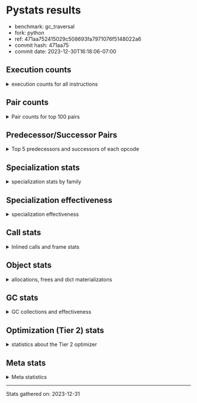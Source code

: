 
# Pystats results

- benchmark: gc_traversal
- fork: python
- ref: 471aa752415029c508693fa7971076f5148022a6
- commit hash: 471aa75
- commit date: 2023-12-30T16:18:06-07:00

## Execution counts

<details>
<summary> execution counts for all instructions </summary>

|Name | Count | Self | Cumulative | Miss ratio | 
|---|---:|---:|---:|---:|
| LOAD_FAST | 40,210,800 | 16.7% | 16.7% |  |
| STORE_FAST | 40,210,480 | 16.7% | 33.4% |  |
| FOR_ITER_RANGE | 40,122,660 | 16.6% | 50.0% |  |
| JUMP_BACKWARD | 40,042,560 | 16.6% | 66.6% |  |
| LOAD_FAST_LOAD_FAST | 39,960,000 | 16.6% | 83.2% |  |
| STORE_SUBSCR_LIST_INT | 39,959,980 | 16.6% | 99.8% |  |
| LOAD_CONST | 82,640 | 0.0% | 99.8% |  |
| BINARY_OP | 80,280 | 0.0% | 99.8% |  |
| GET_ITER | 80,160 | 0.0% | 99.9% |  |
| BUILD_LIST | 80,160 | 0.0% | 99.9% |  |
| CALL_BUILTIN_CLASS | 80,100 | 0.0% | 99.9% |  |
| LOAD_GLOBAL_BUILTIN | 80,100 | 0.0% | 100.0% |  |
| PUSH_NULL | 10,480 | 0.0% | 100.0% |  |
| LOAD_GLOBAL_MODULE | 10,280 | 0.0% | 100.0% |  |
| LOAD_ATTR_MODULE | 10,220 | 0.0% | 100.0% |  |
| CALL | 5,700 | 0.0% | 100.0% |  |
| CALL_BUILTIN_FAST_WITH_KEYWORDS | 5,080 | 0.0% | 100.0% |  |
| POP_TOP | 2,640 | 0.0% | 100.0% |  |
| POP_JUMP_IF_FALSE | 2,560 | 0.0% | 100.0% |  |
| POP_JUMP_IF_NOT_NONE | 2,560 | 0.0% | 100.0% |  |
| BINARY_OP_ADD_FLOAT | 2,540 | 0.0% | 100.0% | 2.4% |
| BINARY_OP_SUBTRACT_FLOAT | 2,540 | 0.0% | 100.0% |  |
| COMPARE_OP_INT | 2,540 | 0.0% | 100.0% |  |
| LOAD_GLOBAL | 360 | 0.0% | 100.0% |  |
| RETURN_VALUE | 240 | 0.0% | 100.0% |  |
| LOAD_DEREF | 240 | 0.0% | 100.0% |  |
| LOAD_ATTR | 200 | 0.0% | 100.0% |  |
| RESUME_CHECK | 180 | 0.0% | 100.0% |  |
| CALL_FUNCTION_EX | 160 | 0.0% | 100.0% |  |
| FOR_ITER | 120 | 0.0% | 100.0% |  |
| NOP | 80 | 0.0% | 100.0% |  |
| CALL_INTRINSIC_1 | 80 | 0.0% | 100.0% |  |
| COPY_FREE_VARS | 80 | 0.0% | 100.0% |  |
| LIST_EXTEND | 80 | 0.0% | 100.0% |  |
| RESUME | 60 | 0.0% | 100.0% |  |
| CALL_PY_EXACT_ARGS | 60 | 0.0% | 100.0% |  |
| STORE_SUBSCR | 40 | 0.0% | 100.0% |  |
| COMPARE_OP | 40 | 0.0% | 100.0% |  |


</details>

## Pair counts

<details>
<summary> Pair counts for top 100 pairs </summary>

|Pair | Count | Self | Cumulative | 
|---|---:|---:|---:|
| JUMP_BACKWARD FOR_ITER_RANGE | 40,042,520 | 16.6% | 16.6% |
| FOR_ITER_RANGE STORE_FAST | 40,042,520 | 16.6% | 33.2% |
| LOAD_FAST_LOAD_FAST LOAD_FAST | 39,960,000 | 16.6% | 49.8% |
| STORE_FAST LOAD_FAST_LOAD_FAST | 39,960,000 | 16.6% | 66.4% |
| STORE_SUBSCR_LIST_INT JUMP_BACKWARD | 39,959,980 | 16.6% | 83.0% |
| LOAD_FAST STORE_SUBSCR_LIST_INT | 39,959,960 | 16.6% | 99.5% |
| FOR_ITER_RANGE LOAD_FAST | 80,140 | 0.0% | 99.6% |
| CALL_BUILTIN_CLASS GET_ITER | 80,100 | 0.0% | 99.6% |
| LOAD_GLOBAL_BUILTIN LOAD_FAST | 80,100 | 0.0% | 99.6% |
| GET_ITER FOR_ITER_RANGE | 80,080 | 0.0% | 99.7% |
| LOAD_FAST BINARY_OP | 80,040 | 0.0% | 99.7% |
| LOAD_FAST CALL_BUILTIN_CLASS | 80,040 | 0.0% | 99.7% |
| STORE_FAST LOAD_GLOBAL_BUILTIN | 80,040 | 0.0% | 99.8% |
| BINARY_OP STORE_FAST | 80,020 | 0.0% | 99.8% |
| BUILD_LIST LOAD_FAST | 80,000 | 0.0% | 99.8% |
| LOAD_CONST BUILD_LIST | 80,000 | 0.0% | 99.9% |
| LOAD_FAST STORE_FAST | 80,000 | 0.0% | 99.9% |
| STORE_FAST JUMP_BACKWARD | 80,000 | 0.0% | 99.9% |
| STORE_FAST LOAD_CONST | 80,000 | 0.0% | 100.0% |
| LOAD_ATTR_MODULE PUSH_NULL | 10,220 | 0.0% | 100.0% |
| LOAD_GLOBAL_MODULE LOAD_ATTR_MODULE | 10,120 | 0.0% | 100.0% |
| PUSH_NULL CALL | 5,280 | 0.0% | 100.0% |
| STORE_FAST LOAD_FAST | 5,120 | 0.0% | 100.0% |
| STORE_FAST LOAD_GLOBAL_MODULE | 5,080 | 0.0% | 100.0% |
| PUSH_NULL CALL_BUILTIN_FAST_WITH_KEYWORDS | 5,040 | 0.0% | 100.0% |
| CALL STORE_FAST | 2,580 | 0.0% | 100.0% |
| CALL LOAD_FAST | 2,560 | 0.0% | 100.0% |
| LOAD_FAST LOAD_CONST | 2,560 | 0.0% | 100.0% |
| LOAD_FAST POP_JUMP_IF_NOT_NONE | 2,560 | 0.0% | 100.0% |
| POP_JUMP_IF_FALSE JUMP_BACKWARD | 2,560 | 0.0% | 100.0% |
| POP_JUMP_IF_NOT_NONE LOAD_FAST | 2,560 | 0.0% | 100.0% |
| BINARY_OP_ADD_FLOAT STORE_FAST | 2,540 | 0.0% | 100.0% |
| CALL_BUILTIN_FAST_WITH_KEYWORDS POP_TOP | 2,540 | 0.0% | 100.0% |
| CALL_BUILTIN_FAST_WITH_KEYWORDS STORE_FAST | 2,540 | 0.0% | 100.0% |
| COMPARE_OP_INT POP_JUMP_IF_FALSE | 2,540 | 0.0% | 100.0% |
| POP_TOP LOAD_GLOBAL_MODULE | 2,520 | 0.0% | 100.0% |
| LOAD_CONST COMPARE_OP_INT | 2,520 | 0.0% | 100.0% |
| LOAD_FAST BINARY_OP_SUBTRACT_FLOAT | 2,520 | 0.0% | 100.0% |
| LOAD_FAST LOAD_GLOBAL_MODULE | 2,520 | 0.0% | 100.0% |
| BINARY_OP_SUBTRACT_FLOAT BINARY_OP_ADD_FLOAT | 2,520 | 0.0% | 100.0% |
| CALL CALL | 260 | 0.0% | 100.0% |
| STORE_FAST LOAD_GLOBAL | 240 | 0.0% | 100.0% |
| BINARY_OP BINARY_OP | 220 | 0.0% | 100.0% |
| PUSH_NULL LOAD_FAST | 160 | 0.0% | 100.0% |
| LOAD_DEREF PUSH_NULL | 160 | 0.0% | 100.0% |
| LOAD_FAST RETURN_VALUE | 160 | 0.0% | 100.0% |
| LOAD_FAST CALL | 160 | 0.0% | 100.0% |
| LOAD_GLOBAL LOAD_GLOBAL_MODULE | 120 | 0.0% | 100.0% |
| CALL POP_TOP | 100 | 0.0% | 100.0% |
| LOAD_ATTR PUSH_NULL | 100 | 0.0% | 100.0% |
| LOAD_ATTR LOAD_ATTR_MODULE | 100 | 0.0% | 100.0% |
| LOAD_GLOBAL LOAD_ATTR | 100 | 0.0% | 100.0% |
| LOAD_GLOBAL_MODULE LOAD_ATTR | 100 | 0.0% | 100.0% |
| GET_ITER FOR_ITER | 80 | 0.0% | 100.0% |
| NOP LOAD_DEREF | 80 | 0.0% | 100.0% |
| POP_TOP NOP | 80 | 0.0% | 100.0% |
| RETURN_VALUE RETURN_VALUE | 80 | 0.0% | 100.0% |
| RETURN_VALUE STORE_FAST | 80 | 0.0% | 100.0% |
| BUILD_LIST LOAD_DEREF | 80 | 0.0% | 100.0% |
| BUILD_LIST STORE_FAST | 80 | 0.0% | 100.0% |
| CALL_FUNCTION_EX COPY_FREE_VARS | 80 | 0.0% | 100.0% |
| CALL_INTRINSIC_1 CALL_FUNCTION_EX | 80 | 0.0% | 100.0% |
| LIST_EXTEND CALL_INTRINSIC_1 | 80 | 0.0% | 100.0% |
| LOAD_CONST STORE_FAST | 80 | 0.0% | 100.0% |
| LOAD_DEREF LIST_EXTEND | 80 | 0.0% | 100.0% |
| LOAD_FAST BUILD_LIST | 80 | 0.0% | 100.0% |
| LOAD_FAST CALL_FUNCTION_EX | 80 | 0.0% | 100.0% |
| LOAD_GLOBAL LOAD_FAST | 80 | 0.0% | 100.0% |
| CALL GET_ITER | 60 | 0.0% | 100.0% |
| CALL CALL_BUILTIN_CLASS | 60 | 0.0% | 100.0% |
| CALL_FUNCTION_EX RESUME_CHECK | 60 | 0.0% | 100.0% |
| COPY_FREE_VARS RESUME_CHECK | 60 | 0.0% | 100.0% |
| FOR_ITER FOR_ITER_RANGE | 60 | 0.0% | 100.0% |
| LOAD_GLOBAL LOAD_GLOBAL_BUILTIN | 60 | 0.0% | 100.0% |
| CALL_PY_EXACT_ARGS RESUME_CHECK | 60 | 0.0% | 100.0% |
| LOAD_GLOBAL_MODULE LOAD_FAST | 60 | 0.0% | 100.0% |
| RESUME_CHECK BUILD_LIST | 60 | 0.0% | 100.0% |
| RESUME_CHECK LOAD_CONST | 60 | 0.0% | 100.0% |
| RESUME_CHECK LOAD_DEREF | 60 | 0.0% | 100.0% |
| POP_TOP LOAD_GLOBAL | 40 | 0.0% | 100.0% |
| RETURN_VALUE LOAD_GLOBAL | 40 | 0.0% | 100.0% |
| RETURN_VALUE LOAD_GLOBAL_MODULE | 40 | 0.0% | 100.0% |
| CALL CALL_BUILTIN_FAST_WITH_KEYWORDS | 40 | 0.0% | 100.0% |
| FOR_ITER STORE_FAST | 40 | 0.0% | 100.0% |
| JUMP_BACKWARD FOR_ITER | 40 | 0.0% | 100.0% |
| LOAD_CONST COMPARE_OP | 40 | 0.0% | 100.0% |
| LOAD_FAST STORE_SUBSCR | 40 | 0.0% | 100.0% |
| LOAD_FAST LOAD_GLOBAL | 40 | 0.0% | 100.0% |
| LOAD_FAST CALL_PY_EXACT_ARGS | 40 | 0.0% | 100.0% |
| STORE_SUBSCR JUMP_BACKWARD | 20 | 0.0% | 100.0% |
| STORE_SUBSCR STORE_SUBSCR_LIST_INT | 20 | 0.0% | 100.0% |
| BINARY_OP BINARY_OP_ADD_FLOAT | 20 | 0.0% | 100.0% |
| BINARY_OP BINARY_OP_SUBTRACT_FLOAT | 20 | 0.0% | 100.0% |
| CALL RESUME | 20 | 0.0% | 100.0% |
| CALL CALL_PY_EXACT_ARGS | 20 | 0.0% | 100.0% |
| CALL_FUNCTION_EX RESUME | 20 | 0.0% | 100.0% |
| COMPARE_OP POP_JUMP_IF_FALSE | 20 | 0.0% | 100.0% |
| COMPARE_OP COMPARE_OP_INT | 20 | 0.0% | 100.0% |
| COPY_FREE_VARS RESUME | 20 | 0.0% | 100.0% |
| FOR_ITER LOAD_FAST | 20 | 0.0% | 100.0% |


</details>

## Predecessor/Successor Pairs

<details>
<summary> Top 5 predecessors and successors of each opcode </summary>

### GET_ITER

<details>
<summary> Successors and predecessors for GET_ITER </summary>

|Predecessors | Count | Percentage | 
|---|---:|---:|
| CALL_BUILTIN_CLASS | 80,100 | 99.9% |
| CALL | 60 | 0.1% |

|Successors | Count | Percentage | 
|---|---:|---:|
| FOR_ITER_RANGE | 80,080 | 99.9% |
| FOR_ITER | 80 | 0.1% |


</details>

### NOP

<details>
<summary> Successors and predecessors for NOP </summary>

|Predecessors | Count | Percentage | 
|---|---:|---:|
| POP_TOP | 80 | 100.0% |

|Successors | Count | Percentage | 
|---|---:|---:|
| LOAD_DEREF | 80 | 100.0% |


</details>

### POP_TOP

<details>
<summary> Successors and predecessors for POP_TOP </summary>

|Predecessors | Count | Percentage | 
|---|---:|---:|
| CALL_BUILTIN_FAST_WITH_KEYWORDS | 2,540 | 96.2% |
| CALL | 100 | 3.8% |

|Successors | Count | Percentage | 
|---|---:|---:|
| LOAD_GLOBAL_MODULE | 2,520 | 95.5% |
| NOP | 80 | 3.0% |
| LOAD_GLOBAL | 40 | 1.5% |


</details>

### PUSH_NULL

<details>
<summary> Successors and predecessors for PUSH_NULL </summary>

|Predecessors | Count | Percentage | 
|---|---:|---:|
| LOAD_ATTR_MODULE | 10,220 | 97.5% |
| LOAD_DEREF | 160 | 1.5% |
| LOAD_ATTR | 100 | 1.0% |

|Successors | Count | Percentage | 
|---|---:|---:|
| CALL | 5,280 | 50.4% |
| CALL_BUILTIN_FAST_WITH_KEYWORDS | 5,040 | 48.1% |
| LOAD_FAST | 160 | 1.5% |


</details>

### RETURN_VALUE

<details>
<summary> Successors and predecessors for RETURN_VALUE </summary>

|Predecessors | Count | Percentage | 
|---|---:|---:|
| LOAD_FAST | 160 | 66.7% |
| RETURN_VALUE | 80 | 33.3% |

|Successors | Count | Percentage | 
|---|---:|---:|
| RETURN_VALUE | 80 | 33.3% |
| STORE_FAST | 80 | 33.3% |
| LOAD_GLOBAL | 40 | 16.7% |
| LOAD_GLOBAL_MODULE | 40 | 16.7% |


</details>

### STORE_SUBSCR

<details>
<summary> Successors and predecessors for STORE_SUBSCR </summary>

|Predecessors | Count | Percentage | 
|---|---:|---:|
| LOAD_FAST | 40 | 100.0% |

|Successors | Count | Percentage | 
|---|---:|---:|
| JUMP_BACKWARD | 20 | 50.0% |
| STORE_SUBSCR_LIST_INT | 20 | 50.0% |


</details>

### BINARY_OP

<details>
<summary> Successors and predecessors for BINARY_OP </summary>

|Predecessors | Count | Percentage | 
|---|---:|---:|
| LOAD_FAST | 80,040 | 99.7% |
| BINARY_OP | 220 | 0.3% |
| BINARY_OP_SUBTRACT_FLOAT | 20 | 0.0% |

|Successors | Count | Percentage | 
|---|---:|---:|
| STORE_FAST | 80,020 | 99.7% |
| BINARY_OP | 220 | 0.3% |
| BINARY_OP_ADD_FLOAT | 20 | 0.0% |
| BINARY_OP_SUBTRACT_FLOAT | 20 | 0.0% |


</details>

### BUILD_LIST

<details>
<summary> Successors and predecessors for BUILD_LIST </summary>

|Predecessors | Count | Percentage | 
|---|---:|---:|
| LOAD_CONST | 80,000 | 99.8% |
| LOAD_FAST | 80 | 0.1% |
| RESUME_CHECK | 60 | 0.1% |
| RESUME | 20 | 0.0% |

|Successors | Count | Percentage | 
|---|---:|---:|
| LOAD_FAST | 80,000 | 99.8% |
| LOAD_DEREF | 80 | 0.1% |
| STORE_FAST | 80 | 0.1% |


</details>

### CALL

<details>
<summary> Successors and predecessors for CALL </summary>

|Predecessors | Count | Percentage | 
|---|---:|---:|
| PUSH_NULL | 5,280 | 92.6% |
| CALL | 260 | 4.6% |
| LOAD_FAST | 160 | 2.8% |

|Successors | Count | Percentage | 
|---|---:|---:|
| STORE_FAST | 2,580 | 45.3% |
| LOAD_FAST | 2,560 | 44.9% |
| CALL | 260 | 4.6% |
| POP_TOP | 100 | 1.8% |
| GET_ITER | 60 | 1.1% |


</details>

### CALL_FUNCTION_EX

<details>
<summary> Successors and predecessors for CALL_FUNCTION_EX </summary>

|Predecessors | Count | Percentage | 
|---|---:|---:|
| CALL_INTRINSIC_1 | 80 | 50.0% |
| LOAD_FAST | 80 | 50.0% |

|Successors | Count | Percentage | 
|---|---:|---:|
| COPY_FREE_VARS | 80 | 50.0% |
| RESUME_CHECK | 60 | 37.5% |
| RESUME | 20 | 12.5% |


</details>

### CALL_INTRINSIC_1

<details>
<summary> Successors and predecessors for CALL_INTRINSIC_1 </summary>

|Predecessors | Count | Percentage | 
|---|---:|---:|
| LIST_EXTEND | 80 | 100.0% |

|Successors | Count | Percentage | 
|---|---:|---:|
| CALL_FUNCTION_EX | 80 | 100.0% |


</details>

### COMPARE_OP

<details>
<summary> Successors and predecessors for COMPARE_OP </summary>

|Predecessors | Count | Percentage | 
|---|---:|---:|
| LOAD_CONST | 40 | 100.0% |

|Successors | Count | Percentage | 
|---|---:|---:|
| POP_JUMP_IF_FALSE | 20 | 50.0% |
| COMPARE_OP_INT | 20 | 50.0% |


</details>

### COPY_FREE_VARS

<details>
<summary> Successors and predecessors for COPY_FREE_VARS </summary>

|Predecessors | Count | Percentage | 
|---|---:|---:|
| CALL_FUNCTION_EX | 80 | 100.0% |

|Successors | Count | Percentage | 
|---|---:|---:|
| RESUME_CHECK | 60 | 75.0% |
| RESUME | 20 | 25.0% |


</details>

### FOR_ITER

<details>
<summary> Successors and predecessors for FOR_ITER </summary>

|Predecessors | Count | Percentage | 
|---|---:|---:|
| GET_ITER | 80 | 66.7% |
| JUMP_BACKWARD | 40 | 33.3% |

|Successors | Count | Percentage | 
|---|---:|---:|
| FOR_ITER_RANGE | 60 | 50.0% |
| STORE_FAST | 40 | 33.3% |
| LOAD_FAST | 20 | 16.7% |


</details>

### JUMP_BACKWARD

<details>
<summary> Successors and predecessors for JUMP_BACKWARD </summary>

|Predecessors | Count | Percentage | 
|---|---:|---:|
| STORE_SUBSCR_LIST_INT | 39,959,980 | 99.8% |
| STORE_FAST | 80,000 | 0.2% |
| POP_JUMP_IF_FALSE | 2,560 | 0.0% |
| STORE_SUBSCR | 20 | 0.0% |

|Successors | Count | Percentage | 
|---|---:|---:|
| FOR_ITER_RANGE | 40,042,520 | 100.0% |
| FOR_ITER | 40 | 0.0% |


</details>

### LIST_EXTEND

<details>
<summary> Successors and predecessors for LIST_EXTEND </summary>

|Predecessors | Count | Percentage | 
|---|---:|---:|
| LOAD_DEREF | 80 | 100.0% |

|Successors | Count | Percentage | 
|---|---:|---:|
| CALL_INTRINSIC_1 | 80 | 100.0% |


</details>

### LOAD_ATTR

<details>
<summary> Successors and predecessors for LOAD_ATTR </summary>

|Predecessors | Count | Percentage | 
|---|---:|---:|
| LOAD_GLOBAL | 100 | 50.0% |
| LOAD_GLOBAL_MODULE | 100 | 50.0% |

|Successors | Count | Percentage | 
|---|---:|---:|
| PUSH_NULL | 100 | 50.0% |
| LOAD_ATTR_MODULE | 100 | 50.0% |


</details>

### LOAD_CONST

<details>
<summary> Successors and predecessors for LOAD_CONST </summary>

|Predecessors | Count | Percentage | 
|---|---:|---:|
| STORE_FAST | 80,000 | 96.8% |
| LOAD_FAST | 2,560 | 3.1% |
| RESUME_CHECK | 60 | 0.1% |
| RESUME | 20 | 0.0% |

|Successors | Count | Percentage | 
|---|---:|---:|
| BUILD_LIST | 80,000 | 96.8% |
| COMPARE_OP_INT | 2,520 | 3.0% |
| STORE_FAST | 80 | 0.1% |
| COMPARE_OP | 40 | 0.0% |


</details>

### LOAD_DEREF

<details>
<summary> Successors and predecessors for LOAD_DEREF </summary>

|Predecessors | Count | Percentage | 
|---|---:|---:|
| NOP | 80 | 33.3% |
| BUILD_LIST | 80 | 33.3% |
| RESUME_CHECK | 60 | 25.0% |
| RESUME | 20 | 8.3% |

|Successors | Count | Percentage | 
|---|---:|---:|
| PUSH_NULL | 160 | 66.7% |
| LIST_EXTEND | 80 | 33.3% |


</details>

### LOAD_FAST

<details>
<summary> Successors and predecessors for LOAD_FAST </summary>

|Predecessors | Count | Percentage | 
|---|---:|---:|
| LOAD_FAST_LOAD_FAST | 39,960,000 | 99.4% |
| FOR_ITER_RANGE | 80,140 | 0.2% |
| LOAD_GLOBAL_BUILTIN | 80,100 | 0.2% |
| BUILD_LIST | 80,000 | 0.2% |
| STORE_FAST | 5,120 | 0.0% |

|Successors | Count | Percentage | 
|---|---:|---:|
| STORE_SUBSCR_LIST_INT | 39,959,960 | 99.4% |
| BINARY_OP | 80,040 | 0.2% |
| CALL_BUILTIN_CLASS | 80,040 | 0.2% |
| STORE_FAST | 80,000 | 0.2% |
| LOAD_CONST | 2,560 | 0.0% |


</details>

### LOAD_FAST_LOAD_FAST

<details>
<summary> Successors and predecessors for LOAD_FAST_LOAD_FAST </summary>

|Predecessors | Count | Percentage | 
|---|---:|---:|
| STORE_FAST | 39,960,000 | 100.0% |

|Successors | Count | Percentage | 
|---|---:|---:|
| LOAD_FAST | 39,960,000 | 100.0% |


</details>

### LOAD_GLOBAL

<details>
<summary> Successors and predecessors for LOAD_GLOBAL </summary>

|Predecessors | Count | Percentage | 
|---|---:|---:|
| STORE_FAST | 240 | 66.7% |
| POP_TOP | 40 | 11.1% |
| RETURN_VALUE | 40 | 11.1% |
| LOAD_FAST | 40 | 11.1% |

|Successors | Count | Percentage | 
|---|---:|---:|
| LOAD_GLOBAL_MODULE | 120 | 33.3% |
| LOAD_ATTR | 100 | 27.8% |
| LOAD_FAST | 80 | 22.2% |
| LOAD_GLOBAL_BUILTIN | 60 | 16.7% |


</details>

### POP_JUMP_IF_FALSE

<details>
<summary> Successors and predecessors for POP_JUMP_IF_FALSE </summary>

|Predecessors | Count | Percentage | 
|---|---:|---:|
| COMPARE_OP_INT | 2,540 | 99.2% |
| COMPARE_OP | 20 | 0.8% |

|Successors | Count | Percentage | 
|---|---:|---:|
| JUMP_BACKWARD | 2,560 | 100.0% |


</details>

### POP_JUMP_IF_NOT_NONE

<details>
<summary> Successors and predecessors for POP_JUMP_IF_NOT_NONE </summary>

|Predecessors | Count | Percentage | 
|---|---:|---:|
| LOAD_FAST | 2,560 | 100.0% |

|Successors | Count | Percentage | 
|---|---:|---:|
| LOAD_FAST | 2,560 | 100.0% |


</details>

### STORE_FAST

<details>
<summary> Successors and predecessors for STORE_FAST </summary>

|Predecessors | Count | Percentage | 
|---|---:|---:|
| FOR_ITER_RANGE | 40,042,520 | 99.6% |
| BINARY_OP | 80,020 | 0.2% |
| LOAD_FAST | 80,000 | 0.2% |
| CALL | 2,580 | 0.0% |
| BINARY_OP_ADD_FLOAT | 2,540 | 0.0% |

|Successors | Count | Percentage | 
|---|---:|---:|
| LOAD_FAST_LOAD_FAST | 39,960,000 | 99.4% |
| LOAD_GLOBAL_BUILTIN | 80,040 | 0.2% |
| JUMP_BACKWARD | 80,000 | 0.2% |
| LOAD_CONST | 80,000 | 0.2% |
| LOAD_FAST | 5,120 | 0.0% |


</details>

### RESUME

<details>
<summary> Successors and predecessors for RESUME </summary>

|Predecessors | Count | Percentage | 
|---|---:|---:|
| CALL | 20 | 33.3% |
| CALL_FUNCTION_EX | 20 | 33.3% |
| COPY_FREE_VARS | 20 | 33.3% |

|Successors | Count | Percentage | 
|---|---:|---:|
| BUILD_LIST | 20 | 33.3% |
| LOAD_CONST | 20 | 33.3% |
| LOAD_DEREF | 20 | 33.3% |


</details>

### BINARY_OP_ADD_FLOAT

<details>
<summary> Successors and predecessors for BINARY_OP_ADD_FLOAT </summary>

|Predecessors | Count | Percentage | 
|---|---:|---:|
| BINARY_OP_SUBTRACT_FLOAT | 2,520 | 99.2% |
| BINARY_OP | 20 | 0.8% |

|Successors | Count | Percentage | 
|---|---:|---:|
| STORE_FAST | 2,540 | 100.0% |


</details>

### BINARY_OP_SUBTRACT_FLOAT

<details>
<summary> Successors and predecessors for BINARY_OP_SUBTRACT_FLOAT </summary>

|Predecessors | Count | Percentage | 
|---|---:|---:|
| LOAD_FAST | 2,520 | 99.2% |
| BINARY_OP | 20 | 0.8% |

|Successors | Count | Percentage | 
|---|---:|---:|
| BINARY_OP_ADD_FLOAT | 2,520 | 99.2% |
| BINARY_OP | 20 | 0.8% |


</details>

### CALL_BUILTIN_CLASS

<details>
<summary> Successors and predecessors for CALL_BUILTIN_CLASS </summary>

|Predecessors | Count | Percentage | 
|---|---:|---:|
| LOAD_FAST | 80,040 | 99.9% |
| CALL | 60 | 0.1% |

|Successors | Count | Percentage | 
|---|---:|---:|
| GET_ITER | 80,100 | 100.0% |


</details>

### CALL_BUILTIN_FAST_WITH_KEYWORDS

<details>
<summary> Successors and predecessors for CALL_BUILTIN_FAST_WITH_KEYWORDS </summary>

|Predecessors | Count | Percentage | 
|---|---:|---:|
| PUSH_NULL | 5,040 | 99.2% |
| CALL | 40 | 0.8% |

|Successors | Count | Percentage | 
|---|---:|---:|
| POP_TOP | 2,540 | 50.0% |
| STORE_FAST | 2,540 | 50.0% |


</details>

### CALL_PY_EXACT_ARGS

<details>
<summary> Successors and predecessors for CALL_PY_EXACT_ARGS </summary>

|Predecessors | Count | Percentage | 
|---|---:|---:|
| LOAD_FAST | 40 | 66.7% |
| CALL | 20 | 33.3% |

|Successors | Count | Percentage | 
|---|---:|---:|
| RESUME_CHECK | 60 | 100.0% |


</details>

### COMPARE_OP_INT

<details>
<summary> Successors and predecessors for COMPARE_OP_INT </summary>

|Predecessors | Count | Percentage | 
|---|---:|---:|
| LOAD_CONST | 2,520 | 99.2% |
| COMPARE_OP | 20 | 0.8% |

|Successors | Count | Percentage | 
|---|---:|---:|
| POP_JUMP_IF_FALSE | 2,540 | 100.0% |


</details>

### FOR_ITER_RANGE

<details>
<summary> Successors and predecessors for FOR_ITER_RANGE </summary>

|Predecessors | Count | Percentage | 
|---|---:|---:|
| JUMP_BACKWARD | 40,042,520 | 99.8% |
| GET_ITER | 80,080 | 0.2% |
| FOR_ITER | 60 | 0.0% |

|Successors | Count | Percentage | 
|---|---:|---:|
| STORE_FAST | 40,042,520 | 99.8% |
| LOAD_FAST | 80,140 | 0.2% |


</details>

### LOAD_ATTR_MODULE

<details>
<summary> Successors and predecessors for LOAD_ATTR_MODULE </summary>

|Predecessors | Count | Percentage | 
|---|---:|---:|
| LOAD_GLOBAL_MODULE | 10,120 | 99.0% |
| LOAD_ATTR | 100 | 1.0% |

|Successors | Count | Percentage | 
|---|---:|---:|
| PUSH_NULL | 10,220 | 100.0% |


</details>

### LOAD_GLOBAL_BUILTIN

<details>
<summary> Successors and predecessors for LOAD_GLOBAL_BUILTIN </summary>

|Predecessors | Count | Percentage | 
|---|---:|---:|
| STORE_FAST | 80,040 | 99.9% |
| LOAD_GLOBAL | 60 | 0.1% |

|Successors | Count | Percentage | 
|---|---:|---:|
| LOAD_FAST | 80,100 | 100.0% |


</details>

### LOAD_GLOBAL_MODULE

<details>
<summary> Successors and predecessors for LOAD_GLOBAL_MODULE </summary>

|Predecessors | Count | Percentage | 
|---|---:|---:|
| STORE_FAST | 5,080 | 49.4% |
| POP_TOP | 2,520 | 24.5% |
| LOAD_FAST | 2,520 | 24.5% |
| LOAD_GLOBAL | 120 | 1.2% |
| RETURN_VALUE | 40 | 0.4% |

|Successors | Count | Percentage | 
|---|---:|---:|
| LOAD_ATTR_MODULE | 10,120 | 98.4% |
| LOAD_ATTR | 100 | 1.0% |
| LOAD_FAST | 60 | 0.6% |


</details>

### RESUME_CHECK

<details>
<summary> Successors and predecessors for RESUME_CHECK </summary>

|Predecessors | Count | Percentage | 
|---|---:|---:|
| CALL_FUNCTION_EX | 60 | 33.3% |
| COPY_FREE_VARS | 60 | 33.3% |
| CALL_PY_EXACT_ARGS | 60 | 33.3% |

|Successors | Count | Percentage | 
|---|---:|---:|
| BUILD_LIST | 60 | 33.3% |
| LOAD_CONST | 60 | 33.3% |
| LOAD_DEREF | 60 | 33.3% |


</details>

### STORE_SUBSCR_LIST_INT

<details>
<summary> Successors and predecessors for STORE_SUBSCR_LIST_INT </summary>

|Predecessors | Count | Percentage | 
|---|---:|---:|
| LOAD_FAST | 39,959,960 | 100.0% |
| STORE_SUBSCR | 20 | 0.0% |

|Successors | Count | Percentage | 
|---|---:|---:|
| JUMP_BACKWARD | 39,959,980 | 100.0% |


</details>


</details>

## Specialization stats

<details>
<summary> specialization stats by family </summary>

### BINARY_OP

<details>
<summary> specialization stats for BINARY_OP family </summary>

|Kind | Count | Ratio | 
|---|---:|---:|
|     deferred | 80,100 | 93.8% |
|          hit | 5,020 | 5.9% |
|         miss | 60 | 0.1% |

| | Count | Ratio | 
|---|---:|---:|
| Success | 40 | 16.7% |
| Failure | 200 | 83.3% |

|Failure kind | Count | Ratio | 
|---|---:|---:|
| multiply different types | 200 | 100.0% |


</details>

### CALL

<details>
<summary> specialization stats for CALL family </summary>

|Kind | Count | Ratio | 
|---|---:|---:|
|     deferred | 5,320 | 5.9% |
|          hit | 85,240 | 93.7% |

| | Count | Ratio | 
|---|---:|---:|
| Success | 120 | 31.6% |
| Failure | 260 | 68.4% |

|Failure kind | Count | Ratio | 
|---|---:|---:|
| cfunc noargs | 260 | 100.0% |


</details>

### COMPARE_OP

<details>
<summary> specialization stats for COMPARE_OP family </summary>

|Kind | Count | Ratio | 
|---|---:|---:|
|     deferred | 20 | 0.8% |
|          hit | 2,540 | 98.4% |

| | Count | Ratio | 
|---|---:|---:|
| Success | 20 | 100.0% |
| Failure | 0 | 0.0% |


</details>

### FOR_ITER

<details>
<summary> specialization stats for FOR_ITER family </summary>

|Kind | Count | Ratio | 
|---|---:|---:|
|     deferred | 60 | 0.0% |
|          hit | 40,122,660 | 100.0% |

| | Count | Ratio | 
|---|---:|---:|
| Success | 60 | 100.0% |
| Failure | 0 | 0.0% |


</details>

### LOAD_ATTR

<details>
<summary> specialization stats for LOAD_ATTR family </summary>

|Kind | Count | Ratio | 
|---|---:|---:|
|     deferred | 100 | 1.0% |
|          hit | 10,220 | 98.1% |

| | Count | Ratio | 
|---|---:|---:|
| Success | 100 | 100.0% |
| Failure | 0 | 0.0% |


</details>

### LOAD_GLOBAL

<details>
<summary> specialization stats for LOAD_GLOBAL family </summary>

|Kind | Count | Ratio | 
|---|---:|---:|
|     deferred | 180 | 0.2% |
|          hit | 90,380 | 99.6% |

| | Count | Ratio | 
|---|---:|---:|
| Success | 180 | 100.0% |
| Failure | 0 | 0.0% |


</details>

### POP_JUMP_IF_FALSE

<details>
<summary> specialization stats for POP_JUMP_IF_FALSE family </summary>


</details>

### POP_JUMP_IF_NOT_NONE

<details>
<summary> specialization stats for POP_JUMP_IF_NOT_NONE family </summary>


</details>

### STORE_SUBSCR

<details>
<summary> specialization stats for STORE_SUBSCR family </summary>

|Kind | Count | Ratio | 
|---|---:|---:|
|     deferred | 20 | 0.0% |
|          hit | 39,959,980 | 100.0% |

| | Count | Ratio | 
|---|---:|---:|
| Success | 20 | 100.0% |
| Failure | 0 | 0.0% |


</details>


</details>

## Specialization effectiveness

<details>
<summary> specialization effectiveness </summary>

|Instructions | Count | Ratio | 
|---|---:|---:|
| Basic | 160,680,940 | 66.7% |
| Not specialized | 91,860 | 0.0% |
| Specialized hits | 80,276,220 | 33.3% |
| Specialized misses | 60 | 0.0% |

### Deferred by instruction

<details>
<summary> deferred by instruction </summary>

|Name | Count | Ratio | 
|---|---:|---:|
| BINARY_OP | 80,100 | 93.4% |
| CALL | 5,320 | 6.2% |
| LOAD_GLOBAL | 180 | 0.2% |
| LOAD_ATTR | 100 | 0.1% |
| FOR_ITER | 60 | 0.1% |
| STORE_SUBSCR | 20 | 0.0% |
| COMPARE_OP | 20 | 0.0% |
| BINARY_SLICE | 0 | 0.0% |
| STORE_SLICE | 0 | 0.0% |
| BINARY_SUBSCR | 0 | 0.0% |


</details>

### Misses by instruction

<details>
<summary> misses by instruction </summary>

|Name | Count | Ratio | 
|---|---:|---:|
| BINARY_OP_ADD_FLOAT | 60 | 100.0% |
| GET_ITER | 0 | 0.0% |
| NOP | 0 | 0.0% |
| POP_TOP | 0 | 0.0% |
| PUSH_NULL | 0 | 0.0% |
| RETURN_VALUE | 0 | 0.0% |
| BUILD_LIST | 0 | 0.0% |
| CALL_FUNCTION_EX | 0 | 0.0% |
| CALL_INTRINSIC_1 | 0 | 0.0% |
| COPY_FREE_VARS | 0 | 0.0% |


</details>


</details>

## Call stats

<details>
<summary> Inlined calls and frame stats </summary>

| | Count | Ratio | 
|---|---:|---:|
| Calls to PyEval_EvalDefault | 0 | 0.0% |
| Calls to Python functions inlined | 240 | 100.0% |
| Calls via PyEval_EvalFrame (total) | 0 | 0.0% |
| Calls via PyEval_EvalFrame (vector) | 0 | 0.0% |
| Calls via PyEval_EvalFrame (generator) | 0 | 0.0% |
| Calls via PyEval_EvalFrame (legacy) | 0 | 0.0% |
| Calls via PyEval_EvalFrame (function vectorcall) | 0 | 0.0% |
| Calls via PyEval_EvalFrame (build class) | 0 | 0.0% |
| Calls via PyEval_EvalFrame (slot) | 0 | 0.0% |
| Calls via PyEval_EvalFrame (function ex) | 160 | 66.7% |
| Calls via PyEval_EvalFrame (api) | 0 | 0.0% |
| Calls via PyEval_EvalFrame (method) | 0 | 0.0% |
| Frame objects created | 0 | 0.0% |
| Frames pushed | 60 | 25.0% |


</details>

## Object stats

<details>
<summary> allocations, frees and dict materializatons </summary>

| | Count | Ratio | 
|---|---:|---:|
| Allocations from freelist | 85,840 | 0.4% |
| Frees to freelist | 92,420 |  |
| Allocations | 22,581,580 | 99.6% |
| Allocations to 512 bytes | 22,506,700 | 99.3% |
| Allocations to 4 kbytes | 35,840 | 0.2% |
| Allocations over 4 kbytes | 39,040 | 0.2% |
| Frees | 22,588,881 |  |
| New values | 0 |  |
| Interpreter increfs | 102,197,980 | 99.9% |
| Interpreter decrefs | 84,675,480 | 67.8% |
| Increfs | 120,060 | 0.1% |
| Decrefs | 40,155,661 | 32.2% |
| Materialize dict (on request) | 0 |  |
| Materialize dict (new key) | 0 |  |
| Materialize dict (too big) | 0 |  |
| Materialize dict (str subclass) | 0 |  |
| Dematerialize dict | 0 |  |
| Method cache hits | 73 |  |
| Method cache misses | 27 |  |
| Method cache collisions | 27 |  |
| Method cache dunder hits | 0 |  |
| Method cache dunder misses | 0 |  |


</details>

## GC stats

<details>
<summary> GC collections and effectiveness </summary>

|Generation | Collections | Objects collected | Object visits | 
|---:|---:|---:|---:|
| 0 | 100 | 1,920 | 52,008,720 |
| 1 | 0 | 0 | 0 |
| 2 | 5,120 | 0 | 5,695,598,880 |


</details>

## Optimization (Tier 2) stats

<details>
<summary> statistics about the Tier 2 optimizer </summary>

| | Count | Ratio | 
|---|---:|---:|
| Optimization attempts | 0 |  |
| Traces created | 0 |  |
| Trace stack overflow | 0 |  |
| Trace stack underflow | 0 |  |
| Trace too long | 0 |  |
| Trace too short | 0 |  |
| Inner loop found | 0 |  |
| Recursive call | 0 |  |
| Low confidence | 0 |  |
| Traces executed | 0 |  |
| Uops executed | 0 |  |

### Trace length histogram

<details>
<summary> trace length histogram </summary>

|Range | Count | Ratio | 
|---|---:|---:|
| <= 1 | 0 |  |


</details>

### Optimized trace length histogram

<details>
<summary> optimized trace length histogram </summary>

|Range | Count | Ratio | 
|---|---:|---:|
| <= 1 | 0 |  |


</details>

### Trace run length histogram

<details>
<summary> trace run length histogram </summary>

|Range | Count | Ratio | 
|---|---:|---:|
| <= 1 | 0 |  |


</details>

### Uop execution stats

<details>
<summary> uop execution stats </summary>


</details>

### Unsupported opcodes

<details>
<summary> unsupported opcodes </summary>


</details>


</details>

## Meta stats

<details>
<summary> Meta statistics </summary>

| | Count | 
|---|---:|
| Number of data files | 20 |


</details>

---
Stats gathered on: 2023-12-31
